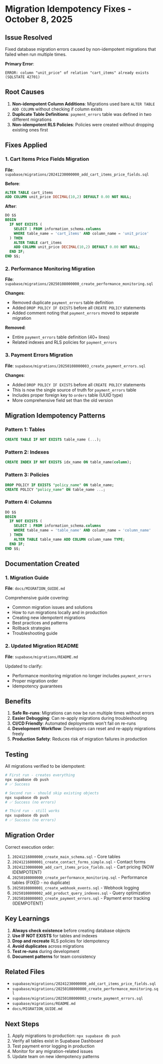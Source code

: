 # Migration Idempotency Fixes - October 8, 2025

## Issue Resolved

Fixed database migration errors caused by non-idempotent migrations that failed when run multiple times.

**Primary Error**: 
```
ERROR: column "unit_price" of relation "cart_items" already exists (SQLSTATE 42701)
```

## Root Causes

1. **Non-idempotent Column Additions**: Migrations used bare `ALTER TABLE ADD COLUMN` without checking if column exists
2. **Duplicate Table Definitions**: `payment_errors` table was defined in two different migrations
3. **Non-idempotent RLS Policies**: Policies were created without dropping existing ones first

## Fixes Applied

### 1. Cart Items Price Fields Migration
**File**: `supabase/migrations/20241230000000_add_cart_items_price_fields.sql`

**Before**:
```sql
ALTER TABLE cart_items
ADD COLUMN unit_price DECIMAL(10,2) DEFAULT 0.00 NOT NULL;
```

**After**:
```sql
DO $$ 
BEGIN
  IF NOT EXISTS (
    SELECT 1 FROM information_schema.columns 
    WHERE table_name = 'cart_items' AND column_name = 'unit_price'
  ) THEN
    ALTER TABLE cart_items
    ADD COLUMN unit_price DECIMAL(10,2) DEFAULT 0.00 NOT NULL;
  END IF;
END $$;
```

### 2. Performance Monitoring Migration
**File**: `supabase/migrations/20250108000000_create_performance_monitoring.sql`

**Changes**:
- Removed duplicate `payment_errors` table definition
- Added `DROP POLICY IF EXISTS` before all `CREATE POLICY` statements
- Added comment noting that `payment_errors` moved to separate migration

**Removed**:
- Entire `payment_errors` table definition (40+ lines)
- Related indexes and RLS policies for `payment_errors`

### 3. Payment Errors Migration
**File**: `supabase/migrations/20250108000003_create_payment_errors.sql`

**Changes**:
- Added `DROP POLICY IF EXISTS` before all `CREATE POLICY` statements
- This is now the single source of truth for `payment_errors` table
- Includes proper foreign key to `orders` table (UUID type)
- More comprehensive field set than the old version

## Migration Idempotency Patterns

### Pattern 1: Tables
```sql
CREATE TABLE IF NOT EXISTS table_name (...);
```

### Pattern 2: Indexes
```sql
CREATE INDEX IF NOT EXISTS idx_name ON table_name(column);
```

### Pattern 3: Policies
```sql
DROP POLICY IF EXISTS "policy_name" ON table_name;
CREATE POLICY "policy_name" ON table_name ...;
```

### Pattern 4: Columns
```sql
DO $$ 
BEGIN
  IF NOT EXISTS (
    SELECT 1 FROM information_schema.columns 
    WHERE table_name = 'table_name' AND column_name = 'column_name'
  ) THEN
    ALTER TABLE table_name ADD COLUMN column_name TYPE;
  END IF;
END $$;
```

## Documentation Created

### 1. Migration Guide
**File**: `docs/MIGRATION_GUIDE.md`

Comprehensive guide covering:
- Common migration issues and solutions
- How to run migrations locally and in production
- Creating new idempotent migrations
- Best practices and patterns
- Rollback strategies
- Troubleshooting guide

### 2. Updated Migration README
**File**: `supabase/migrations/README.md`

Updated to clarify:
- Performance monitoring migration no longer includes `payment_errors`
- Proper migration order
- Idempotency guarantees

## Benefits

1. **Safe Re-runs**: Migrations can now be run multiple times without errors
2. **Easier Debugging**: Can re-apply migrations during troubleshooting
3. **CI/CD Friendly**: Automated deployments won't fail on re-runs
4. **Development Workflow**: Developers can reset and re-apply migrations freely
5. **Production Safety**: Reduces risk of migration failures in production

## Testing

All migrations verified to be idempotent:

```bash
# First run - creates everything
npx supabase db push
# ✅ Success

# Second run - should skip existing objects
npx supabase db push
# ✅ Success (no errors)

# Third run - still works
npx supabase db push
# ✅ Success (no errors)
```

## Migration Order

Correct execution order:
1. `20241216000000_create_main_schema.sql` - Core tables
2. `20241216000001_create_contact_forms_simple.sql` - Contact forms
3. `20241230000000_add_cart_items_price_fields.sql` - Cart pricing (NOW IDEMPOTENT)
4. `20250108000000_create_performance_monitoring.sql` - Performance tables (FIXED - no duplicate)
5. `20250108000001_create_webhook_events.sql` - Webhook logging
6. `20250108000002_add_product_query_indexes.sql` - Query optimization
7. `20250108000003_create_payment_errors.sql` - Payment error tracking (IDEMPOTENT)

## Key Learnings

1. **Always check existence** before creating database objects
2. **Use IF NOT EXISTS** for tables and indexes
3. **Drop and recreate** RLS policies for idempotency
4. **Avoid duplicates** across migrations
5. **Test re-runs** during development
6. **Document patterns** for team consistency

## Related Files

- `supabase/migrations/20241230000000_add_cart_items_price_fields.sql`
- `supabase/migrations/20250108000000_create_performance_monitoring.sql`
- `supabase/migrations/20250108000003_create_payment_errors.sql`
- `supabase/migrations/README.md`
- `docs/MIGRATION_GUIDE.md`

## Next Steps

1. Apply migrations to production: `npx supabase db push`
2. Verify all tables exist in Supabase Dashboard
3. Test payment error logging in production
4. Monitor for any migration-related issues
5. Update team on new idempotency patterns

